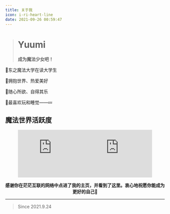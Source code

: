 ```yaml
---
title: 关于我
icon: i-ri-heart-line
date: 2021-09-26 00:59:47
---
```


> 
>
> # Yuumi
>
> **成为魔法少女吧！**
>
>


🌸东之魔法大学在读大学生

🌸拥抱世界、热爱美好

🌸随心所欲、自得其乐

🌸最喜欢玩和睡觉——💤



## 魔法世界活跃度

<figure style="display: flex">
    <embed src="https://wakatime.com/share/@Yuumi/a49b3681-974e-4998-9b41-9e5a5c8ada63.svg" width=50% />
	<embed src="https://wakatime.com/share/@Yuumi/03d69028-f46a-428b-a168-2696cb23afe7.svg" width=50% />
</figure>


<center><b>感谢你在茫茫互联的网络中点进了我的主页，并看到了这里。衷心地祝愿你能成为更好的自己💛</b></center>

---

<div class="primary">

>Since  2021.9.24

</div>

